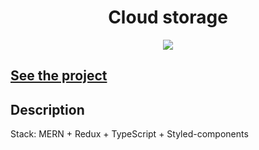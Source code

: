 <h1 align="center">Cloud storage</h1>
<p align="center">
  <img src="https://img.shields.io/badge/made%20by-opv1-blue.svg">
</p>

## [See the project](https://cloud-storage-opv1.herokuapp.com)

## Description

Stack: MERN + Redux + TypeScript + Styled-components

